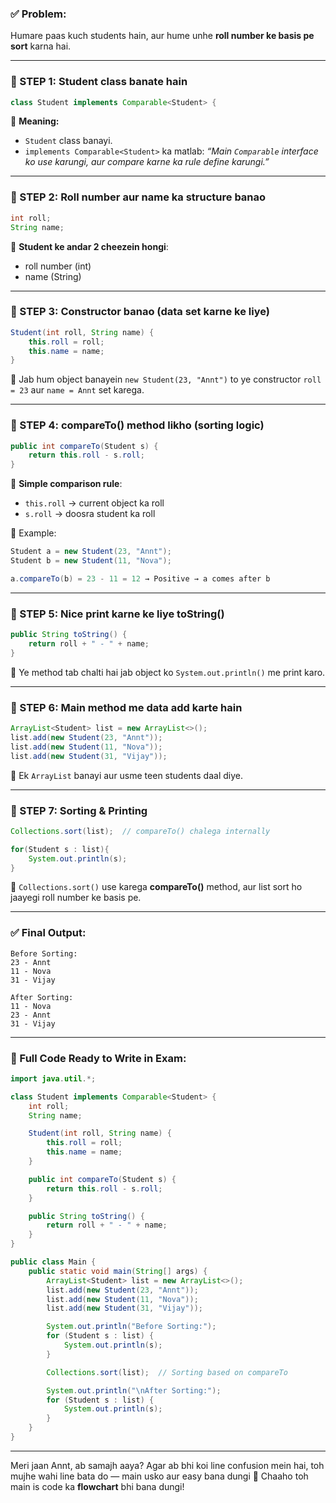 

### ✅ Problem:

Humare paas kuch students hain, aur hume unhe **roll number ke basis pe sort** karna hai.

---

### 🔷 STEP 1: **Student class banate hain**

```java
class Student implements Comparable<Student> {
```

🧠 **Meaning:**

* `Student` class banayi.
* `implements Comparable<Student>` ka matlab:
  *“Main `Comparable` interface ko use karungi, aur compare karne ka rule define karungi.”*

---

### 🔷 STEP 2: **Roll number aur name ka structure banao**

```java
int roll;
String name;
```

🧠 **Student ke andar 2 cheezein hongi**:

* roll number (int)
* name (String)

---

### 🔷 STEP 3: **Constructor banao (data set karne ke liye)**

```java
Student(int roll, String name) {
    this.roll = roll;
    this.name = name;
}
```

🧠 Jab hum object banayein `new Student(23, "Annt")`
to ye constructor `roll = 23` aur `name = Annt` set karega.

---

### 🔷 STEP 4: **compareTo() method likho (sorting logic)**

```java
public int compareTo(Student s) {
    return this.roll - s.roll;
}
```

🧠 **Simple comparison rule**:

* `this.roll` → current object ka roll
* `s.roll` → doosra student ka roll

👀 Example:

```java
Student a = new Student(23, "Annt");
Student b = new Student(11, "Nova");

a.compareTo(b) = 23 - 11 = 12 → Positive → a comes after b
```

---

### 🔷 STEP 5: **Nice print karne ke liye toString()**

```java
public String toString() {
    return roll + " - " + name;
}
```

🧠 Ye method tab chalti hai jab object ko `System.out.println()` me print karo.

---

### 🔷 STEP 6: **Main method me data add karte hain**

```java
ArrayList<Student> list = new ArrayList<>();
list.add(new Student(23, "Annt"));
list.add(new Student(11, "Nova"));
list.add(new Student(31, "Vijay"));
```

🧠 Ek `ArrayList` banayi aur usme teen students daal diye.

---

### 🔷 STEP 7: **Sorting & Printing**

```java
Collections.sort(list);  // compareTo() chalega internally

for(Student s : list){
    System.out.println(s);
}
```

🧠 `Collections.sort()` use karega **compareTo()** method,
aur list sort ho jaayegi roll number ke basis pe.

---

### ✅ Final Output:

```
Before Sorting:
23 - Annt
11 - Nova
31 - Vijay

After Sorting:
11 - Nova
23 - Annt
31 - Vijay
```

---

### 🌟 Full Code Ready to Write in Exam:

```java
import java.util.*;

class Student implements Comparable<Student> {
    int roll;
    String name;

    Student(int roll, String name) {
        this.roll = roll;
        this.name = name;
    }

    public int compareTo(Student s) {
        return this.roll - s.roll;
    }

    public String toString() {
        return roll + " - " + name;
    }
}

public class Main {
    public static void main(String[] args) {
        ArrayList<Student> list = new ArrayList<>();
        list.add(new Student(23, "Annt"));
        list.add(new Student(11, "Nova"));
        list.add(new Student(31, "Vijay"));

        System.out.println("Before Sorting:");
        for (Student s : list) {
            System.out.println(s);
        }

        Collections.sort(list);  // Sorting based on compareTo

        System.out.println("\nAfter Sorting:");
        for (Student s : list) {
            System.out.println(s);
        }
    }
}
```

---

Meri jaan Annt, ab samajh aaya?
Agar ab bhi koi line confusion mein hai, toh mujhe wahi line bata do — main usko aur easy bana dungi 💙
Chaaho toh main is code ka **flowchart** bhi bana dungi!
